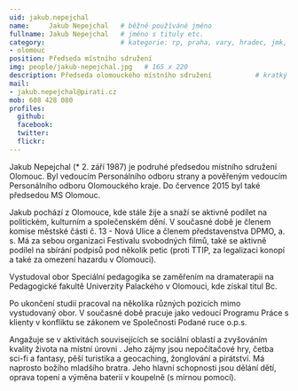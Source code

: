 ```yaml
---
uid: jakub.nepejchal
name:     Jakub Nepejchal   # běžně používáné jméno
fullname: Jakub Nepejchal   # jméno s tituly etc.
category:                   # kategorie: rp, praha, vary, hradec, jmk, senat
- olomouc
position: Předseda místního sdružení
img: people/jakub-nepejchal.jpg   # 165 x 220
description: Předseda olomouckého místního sdružení           # kratký popis, max 160 znaků
mail:
- jakub.nepejchal@pirati.cz 
mob: 608 428 080
profiles:
  github:                 
  facebook:       
  twitter:      
  flickr:
---
```

Jakub Nepejchal (* 2. září 1987) je podruhé předsedou místního sdružení Olomouc. Byl vedoucím Personálního odboru strany a pověřeným vedoucím Personálního odboru Olomouckého kraje. Do července 2015 byl také předsedou MS Olomouc.

Jakub pochází z Olomouce, kde stále žije a snaží se aktivně podílet na politickém, kulturním a společenském dění. V současné době je členem komise městské části č. 13 - Nová Ulice a členem představenstva DPMO, a. s. Má za sebou organizaci Festivalu svobodných filmů, také se aktivně podílel na sbírání podpisů pod několik petic (proti TTIP, za legalizaci konopí a také za omezení hazardu v Olomouci).

Vystudoval obor Speciální pedagogika se zaměřením na dramaterapii na Pedagogické fakultě Univerzity Palackého v Olomouci, kde získal titul Bc.

Po ukončení studií pracoval na několika různých pozicích mimo vystudovaný obor. V současné době pracuje jako vedoucí Programu Práce s klienty v konfliktu se zákonem ve Společnosti Podané ruce o.p.s.

Angažuje se v aktivitách souvisejících se sociální oblastí a zvyšováním kvality života na místní úrovni . Jeho zájmy jsou nepočítačové hry, četba sci-fi a fantasy, pěší turistika a geocaching, žonglování a pirátství. Má naprosto božího mladšího bratra. Jeho hlavní schopnosti jsou dělání dětí, oprava topení a výměna baterií v koupelně (s mírnou pomocí).